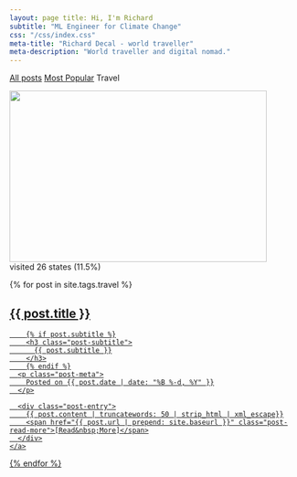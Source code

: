 ```yaml
---
layout: page title: Hi, I'm Richard 
subtitle: "ML Engineer for Climate Change"
css: "/css/index.css"
meta-title: "Richard Decal - world traveller"
meta-description: "World traveller and digital nomad."
---
```


<div class="list-filters">
  <a href="/" class="list-filter">All posts</a>
  <a href="/popular" class="list-filter">Most Popular</a>
  <span class="list-filter filter-selected">Travel</span>
</div>

<img src="http://chart.apis.google.com/chart?cht=map:fixed=-70,-180,80,180&chs=450x300&chf=bg,s,336699&chco=d0d0d0,cc0000&chd=s:99999999999999999999999999&chld=MX|US|EC|CA|BR|UY|AR|CN|LA|MM|SG|TH|TW|AU|VU|NZ|DK|FI|FR|IT|NO|SE|CH|GB|VA|BS" width="450" height="300" ><br/>
visited 26 states (11.5%)<br/>

<div class="posts-list">
  {% for post in site.tags.travel %}
  <article>
    <a class="post-preview" href="{{ post.url | prepend: site.baseurl }}">
	    <h2 class="post-title">{{ post.title }}</h2>

	    {% if post.subtitle %}
	    <h3 class="post-subtitle">
	      {{ post.subtitle }}
	    </h3>
	    {% endif %}
      <p class="post-meta">
        Posted on {{ post.date | date: "%B %-d, %Y" }}
      </p>

      <div class="post-entry">
        {{ post.content | truncatewords: 50 | strip_html | xml_escape}}
        <span href="{{ post.url | prepend: site.baseurl }}" class="post-read-more">[Read&nbsp;More]</span>
      </div>
    </a>
  </article>
  {% endfor %}
</div>

